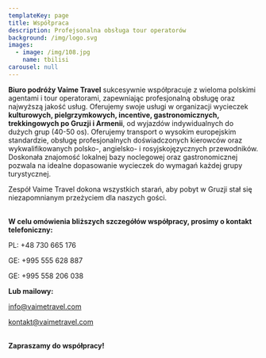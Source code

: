 ```yaml
---
templateKey: page
title: Współpraca
description: Profejsonalna obsługa tour operatorów
background: /img/logo.svg
images:
  - image: /img/108.jpg
    name: tbilisi
carousel: null
---
```

**Biuro podróży Vaime Travel** sukcesywnie współpracuje z wieloma polskimi agentami i tour operatorami, zapewniając profesjonalną obsługę oraz najwyższą jakość usług. Oferujemy swoje usługi w organizacji wycieczek **kulturowych, pielgrzymkowych, incentive, gastronomicznych, trekkingowych po Gruzji i Armenii**, od wyjazdów indywidualnych do dużych grup (40-50 os).  Oferujemy transport o wysokim europejskim standardzie, obsługę profesjonalnych doświadczonych kierowców oraz wykwalifikowanych polsko-, angielsko- i rosyjskojęzycznych przewodników. Doskonała znajomość lokalnej bazy noclegowej oraz gastronomicznej pozwala na idealne dopasowanie wycieczek do wymagań każdej grupy turystycznej.

Zespół Vaime Travel dokona wszystkich starań, aby pobyt w Gruzji stał się niezapomnianym przeżyciem dla naszych gości.

\
**W celu omówienia bliższych szczegółów współpracy, prosimy o kontakt telefoniczny:**

PL: +48 730 665 176

GE: +995 555 628 887

GE: +995 558 206 038

**Lub mailowy:**

info@vaimetravel.com

kontakt@vaimetravel.com

\
**Zapraszamy do współpracy!**